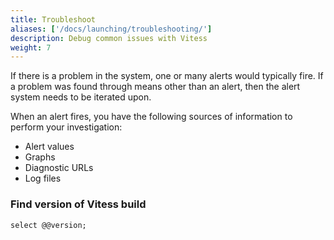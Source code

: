 ```yaml
---
title: Troubleshoot
aliases: ['/docs/launching/troubleshooting/']
description: Debug common issues with Vitess
weight: 7
---
```


If there is a problem in the system, one or many alerts would typically fire. If a problem was found through means other than an alert, then the alert system needs to be iterated upon.

When an alert fires, you have the following sources of information to perform your investigation:

* Alert values
* Graphs
* Diagnostic URLs
* Log files

### Find version of Vitess build 
```
select @@version;
```
